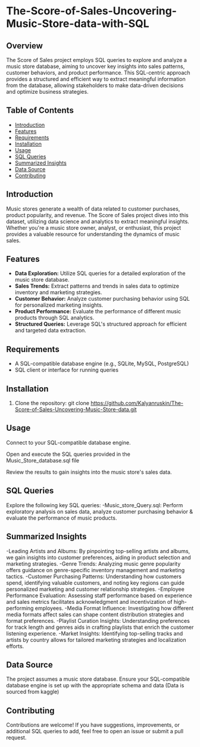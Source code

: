 # The-Score-of-Sales-Uncovering-Music-Store-data-with-SQL

## Overview

The Score of Sales project employs SQL queries to explore and analyze a music store database, aiming to uncover key insights into sales patterns, customer behaviors, and product performance. This SQL-centric approach provides a structured and efficient way to extract meaningful information from the database, allowing stakeholders to make data-driven decisions and optimize business strategies.

## Table of Contents

- [Introduction](#introduction)
- [Features](#features)
- [Requirements](#requirements)
- [Installation](#installation)
- [Usage](#usage)
- [SQL Queries](#sql-queries)
- [Summarized Insights](#summarized-insights)
- [Data Source](#data-source)
- [Contributing](#contributing)

## Introduction

Music stores generate a wealth of data related to customer purchases, product popularity, and revenue. The Score of Sales project dives into this dataset, utilizing data science and analytics to extract meaningful insights. Whether you're a music store owner, analyst, or enthusiast, this project provides a valuable resource for understanding the dynamics of music sales.

## Features

- **Data Exploration:** Utilize SQL queries for a detailed exploration of the music store database.
- **Sales Trends:** Extract patterns and trends in sales data to optimize inventory and marketing strategies.
- **Customer Behavior:** Analyze customer purchasing behavior using SQL for personalized marketing insights.
- **Product Performance:** Evaluate the performance of different music products through SQL analytics.
- **Structured Queries:** Leverage SQL's structured approach for efficient and targeted data extraction.

## Requirements

- A SQL-compatible database engine (e.g., SQLite, MySQL, PostgreSQL)
- SQL client or interface for running queries

## Installation

1. Clone the repository:
   git clone https://github.com/Kalyanruskin/The-Score-of-Sales-Uncovering-Music-Store-data.git

## Usage

Connect to your SQL-compatible database engine.

Open and execute the SQL queries provided in the Music_Store_database.sql file

Review the results to gain insights into the music store's sales data.

## SQL Queries

Explore the following key SQL queries:
-Music_store_Query.sql: Perform exploratory analysis on sales data, analyze customer purchasing behavior & evaluate the performance of music products.

## Summarized Insights

-Leading Artists and Albums: By pinpointing top-selling artists and albums, we gain insights into customer preferences, aiding in product selection and marketing strategies.
-Genre Trends: Analyzing music genre popularity offers guidance on genre-specific inventory management and marketing tactics.
-Customer Purchasing Patterns: Understanding how customers spend, identifying valuable customers, and noting key regions can guide personalized marketing and customer relationship strategies.
-Employee Performance Evaluation: Assessing staff performance based on experience and sales metrics facilitates acknowledgment and incentivization of high-performing employees.
-Media Format Influence: Investigating how different media formats affect sales can shape content distribution strategies and format preferences.
-Playlist Curation Insights: Understanding preferences for track length and genres aids in crafting playlists that enrich the customer listening experience.
-Market Insights: Identifying top-selling tracks and artists by country allows for tailored marketing strategies and localization efforts.

## Data Source

The project assumes a music store database. Ensure your SQL-compatible database engine is set up with the appropriate schema and data (Data is sourced from kaggle)

## Contributing

Contributions are welcome! If you have suggestions, improvements, or additional SQL queries to add, feel free to open an issue or submit a pull request.
